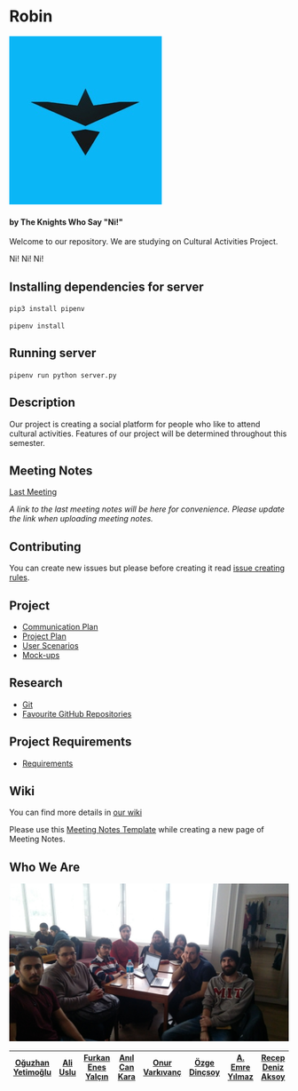 # Robin 
![Brave Sir Robin!](https://github.com/bounswe/bounswe2018group3/blob/master/rsrc/small_logo.jpg)
#### by The Knights Who Say "Ni!"

Welcome to our repository. We are studying on Cultural Activities Project.

Ni! Ni! Ni!

## Installing dependencies for server
`pip3 install pipenv`

`pipenv install`

## Running server
`pipenv run python server.py`

## Description
Our project is creating a social platform for people who like to attend cultural activities. Features of our project will be determined throughout this semester.


## Meeting Notes
[Last Meeting](https://github.com/bounswe/bounswe2018group3/wiki/Meeting-%235-05.03.2018)

_A link to the last meeting notes will be here for convenience._
_Please update the link when uploading meeting notes._

## Contributing
You can create new issues but please before creating it read [issue creating rules](https://github.com/bounswe/bounswe2018group3/wiki/Creating-Issues).

## Project
* [Communication Plan](https://github.com/bounswe/bounswe2018group3/wiki/Communication-Plan)
* [Project Plan](https://github.com/bounswe/bounswe2018group3/wiki/Project-Plan)
* [User Scenarios](https://github.com/bounswe/bounswe2018group3/wiki/User-Scenarios)
* [Mock-ups](https://github.com/bounswe/bounswe2018group3/wiki/Mock-ups)

## Research
* [Git](https://github.com/bounswe/bounswe2018group3/wiki/Git)
* [Favourite GitHub Repositories](https://github.com/bounswe/bounswe2018group3/wiki/Favourite-GitHub-Repositories)

## Project Requirements
* [Requirements](https://github.com/bounswe/bounswe2018group3/wiki/Project-Requirements)

## Wiki
You can find more details in [our wiki](https://github.com/bounswe/bounswe2018group3/wiki)

Please use this [Meeting Notes Template](https://github.com/bounswe/bounswe2018group3/wiki/Meeting-Notes-Template) while creating a new page of Meeting Notes.



## Who We Are
![WeirdGroupPhoto](https://github.com/bounswe/bounswe2018group3/blob/master/rsrc/IMG_20180305_152332.jpg)



| [Oğuzhan Yetimoğlu](https://github.com/bounswe/bounswe2018group3/wiki/Oğuzhan-Yetimoğlu) | [Ali Uslu](https://github.com/bounswe/bounswe2018group3/wiki/Ali-Uslu) | [Furkan Enes Yalçın](https://github.com/bounswe/bounswe2018group3/wiki/Furkan-Enes-Yalçın)| [Anıl Can Kara](https://github.com/bounswe/bounswe2018group3/wiki/Anıl-Can-Kara)|[Onur Varkıvanç](https://github.com/bounswe/bounswe2018group3/wiki/Onur-Varkıvanç)| [Özge Dinçsoy](https://github.com/bounswe/bounswe2018group3/wiki/Özge-Dinçsoy) | [A. Emre Yılmaz](https://github.com/bounswe/bounswe2018group3/wiki/Abdurrahman-Emre-Y%C4%B1lmaz)| [Recep Deniz Aksoy](https://github.com/bounswe/bounswe2018group3/wiki/Recep-Deniz-Aksoy)  | [Umutcan Uvut](https://github.com/bounswe/bounswe2018group3/wiki/Umutcan-Uvut)     |
| ------------ | ------------ | ------------ | ------------ | ------------ | ------------ | ------------ | ------------ | ------------ |
